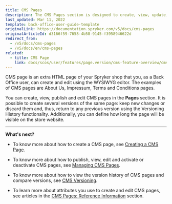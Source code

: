 ```yaml
---
title: CMS Pages
description: The CMS Pages section is designed to create, view, update, publish CMS pages, compare its versions, and activate/deactivate in the Back Office.
last_updated: Mar 11, 2022
template: back-office-user-guide-template
originalLink: https://documentation.spryker.com/v5/docs/cms-pages
originalArticleId: d3166f59-7658-4b58-9145-f3958946622d
redirect_from:
  - /v5/docs/cms-pages
  - /v5/docs/en/cms-pages
related:
  - title: CMS Page
    link: docs/scos/user/features/page.version/cms-feature-overview/cms-pages-overview.html
---
```


CMS page is an extra HTML page of your Spryker shop that you, as a Back Office user, can create and edit using the WYSIWYG editor. The examples of CMS pages are About Us, Impressum, Terms and Conditions pages. 

You can create, view, publish and edit CMS pages in the **Pages** section. It is possible to create several versions of the same page: keep new changes or discard them and, thus, return to any previous version using the Versioning History functionality. Additionally, you can define how long the page will be visible on the store website.
***
**What's next?**

* To know more about how to create a CMS page, see [Creating a CMS Page](/docs/scos/user/back-office-user-guides/{{page.version}}/content/pages/creating-cms-pages.html).

* To know more about how to publish, view, edit and activate or deactivate CMS pages, see [Managing CMS Pages](/docs/scos/user/back-office-user-guides/{{page.version}}/content/pages/managing-cms-pages.html).

* To know more about how to view the version history of CMS pages and compare versions, see [CMS Versioning](/docs/scos/user/back-office-user-guides/{{page.version}}/content/pages/managing-cms-page-versions.html).

* To learn more about attributes you use to create and edit CMS pages, see articles in the [CMS Pages: Reference Information](/docs/scos/user/back-office-user-guides/{{page.version}}/content/pages/references/cms-pages-reference-information.html) section.
